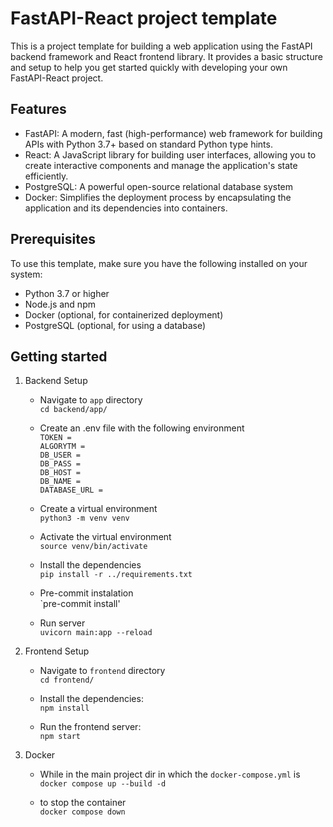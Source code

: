 # FastAPI-React project template

This is a project template for building a web application using the FastAPI backend framework and React frontend library. It provides a basic structure and setup to help you get started quickly with developing your own FastAPI-React project.


## Features

- FastAPI: A modern, fast (high-performance) web framework for building APIs with Python 3.7+ based on standard Python type hints.
- React: A JavaScript library for building user interfaces, allowing you to create interactive components and manage the application's state efficiently.
- PostgreSQL: A powerful open-source relational database system
- Docker: Simplifies the deployment process by encapsulating the application and its dependencies into containers.


## Prerequisites

To use this template, make sure you have the following installed on your system:

- Python 3.7 or higher
- Node.js and npm
- Docker (optional, for containerized deployment)
- PostgreSQL (optional, for using a database)


## Getting started

1. Backend Setup
    -  Navigate to `app` directory <br>`cd backend/app/`

    - Create an .env file with the following environment<br>
    `TOKEN = `<br>
    `ALGORYTM = ` <br>
    `DB_USER = `<br>
    `DB_PASS = `<br>
    `DB_HOST = `<br>
    `DB_NAME = ` <br>
    `DATABASE_URL = `<br>
    

    -  Create a virtual environment <br>`python3 -m venv venv`

    -  Activate the virtual environment <br> `source venv/bin/activate`

    - Install the dependencies <br> `pip install -r ../requirements.txt`
    
    - Pre-commit instalation <br> `pre-commit install'

    - Run server <br> `uvicorn main:app --reload`

2. Frontend Setup
    -  Navigate to `frontend` directory <br>`cd frontend/`

    - Install the dependencies: <br> `npm install`

    - Run the frontend server: <br> `npm start`


3. Docker

    - While in the main project dir in which the `docker-compose.yml` is<br>
    `docker compose up --build -d`

    - to stop the container <br>
    `docker compose down`
